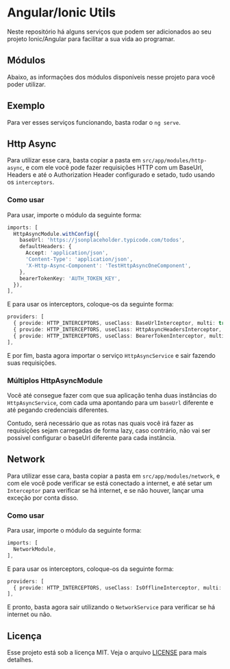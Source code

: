 #  Angular/Ionic Utils

Neste repositório há alguns serviços que podem ser adicionados ao seu projeto Ionic/Angular para facilitar a sua vida ao programar.

## Módulos

Abaixo, as informações dos módulos disponíveis nesse projeto para você poder utilizar.

## Exemplo

Para ver esses serviços funcionando, basta rodar o `ng serve`.

## Http Async

Para utilizar esse cara, basta copiar a pasta em `src/app/modules/http-async`, 
e com ele você pode fazer requisições HTTP com um BaseUrl, Headers e 
até o Authorization Header configurado e setado, tudo usando os `interceptors`.

### Como usar

Para usar, importe o módulo da seguinte forma:
```typescript
imports: [
  HttpAsyncModule.withConfig({
    baseUrl: 'https://jsonplaceholder.typicode.com/todos',
    defaultHeaders: {
      Accept: 'application/json',
      'Content-Type': 'application/json',
      'X-Http-Async-Component': 'TestHttpAsyncOneComponent',
    },
    bearerTokenKey: 'AUTH_TOKEN_KEY',
  }),
],
```

E para usar os interceptors, coloque-os da seguinte forma:
```typescript
providers: [
  { provide: HTTP_INTERCEPTORS, useClass: BaseUrlInterceptor, multi: true },
  { provide: HTTP_INTERCEPTORS, useClass: HttpAsyncHeadersInterceptor, multi: true },
  { provide: HTTP_INTERCEPTORS, useClass: BearerTokenInterceptor, multi: true },
],
```

E por fim, basta agora importar o serviço `HttpAsyncService` e sair fazendo suas requisições.

### Múltiplos HttpAsyncModule

Você até consegue fazer com que sua aplicação tenha duas instâncias do `HttpAsyncService`,
com cada uma apontando para um `baseUrl` diferente e até pegando credenciais diferentes.

Contudo, será necessário que as rotas nas quais você irá fazer as requisições sejam 
carregadas de forma lazy, caso contrário, não vai ser possivel configurar o baseUrl 
diferente para cada instância.

## Network

Para utilizar esse cara, basta copiar a pasta em `src/app/modules/network`, 
e com ele você pode verificar se está conectado a internet, e até 
setar um `Interceptor` para verificar se há internet, e se não houver,
lançar uma exceção por conta disso.

### Como usar

Para usar, importe o módulo da seguinte forma:
```typescript
imports: [
  NetworkModule,
],
```

E para usar os interceptors, coloque-os da seguinte forma:
```typescript
providers: [
  { provide: HTTP_INTERCEPTORS, useClass: IsOfflineInterceptor, multi: true },
],
```

E pronto, basta agora sair utilizando o `NetworkService` para verificar se há
internet ou não.

## Licença

Esse projeto está sob a licença MIT. Veja o arquivo [LICENSE](LICENSE.md) para mais detalhes.
